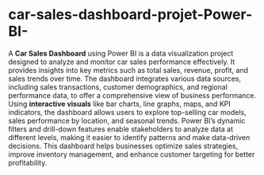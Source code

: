 # car-sales-dashboard-projet-Power-BI-
A **Car Sales Dashboard** using Power BI is a data visualization project designed to analyze and monitor car sales performance effectively. It provides insights into key metrics such as total sales, revenue, profit, and sales trends over time. The dashboard integrates various data sources, including sales transactions, customer demographics, and regional performance data, to offer a comprehensive view of business performance. Using **interactive visuals** like bar charts, line graphs, maps, and KPI indicators, the dashboard allows users to explore top-selling car models, sales performance by location, and seasonal trends. Power BI’s dynamic filters and drill-down features enable stakeholders to analyze data at different levels, making it easier to identify patterns and make data-driven decisions. This dashboard helps businesses optimize sales strategies, improve inventory management, and enhance customer targeting for better profitability.
